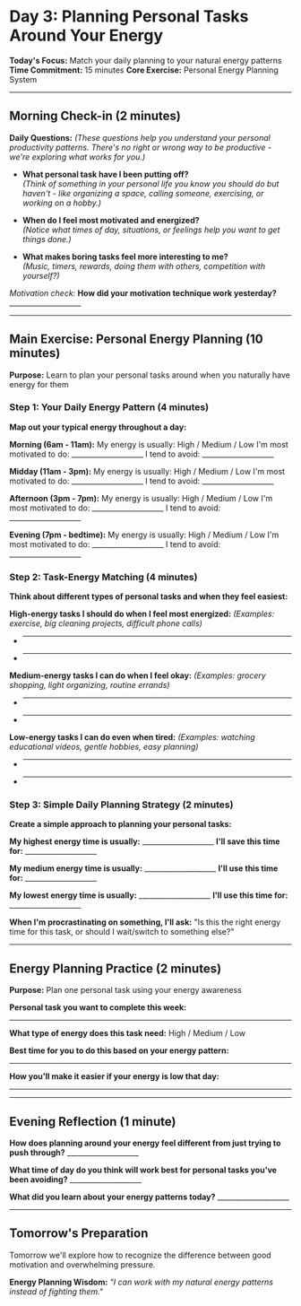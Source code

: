 # Day 3: Planning Personal Tasks Around Your Energy

**Today's Focus:** Match your daily planning to your natural energy patterns
**Time Commitment:** 15 minutes
**Core Exercise:** Personal Energy Planning System

---

## Morning Check-in (2 minutes)

**Daily Questions:** *(These questions help you understand your personal productivity patterns. There's no right or wrong way to be productive - we're exploring what works for you.)*

- **What personal task have I been putting off?**  
  *(Think of something in your personal life you know you should do but haven't - like organizing a space, calling someone, exercising, or working on a hobby.)*

- **When do I feel most motivated and energized?**  
  *(Notice what times of day, situations, or feelings help you want to get things done.)*

- **What makes boring tasks feel more interesting to me?**  
  *(Music, timers, rewards, doing them with others, competition with yourself?)*

*Motivation check:*
**How did your motivation technique work yesterday?** ____________________

---

## Main Exercise: Personal Energy Planning (10 minutes)

**Purpose:** Learn to plan your personal tasks around when you naturally have energy for them

### Step 1: Your Daily Energy Pattern (4 minutes)

**Map out your typical energy throughout a day:**

**Morning (6am - 11am):**
My energy is usually: High / Medium / Low
I'm most motivated to do: ____________________
I tend to avoid: ____________________

**Midday (11am - 3pm):**
My energy is usually: High / Medium / Low
I'm most motivated to do: ____________________
I tend to avoid: ____________________

**Afternoon (3pm - 7pm):**
My energy is usually: High / Medium / Low
I'm most motivated to do: ____________________
I tend to avoid: ____________________

**Evening (7pm - bedtime):**
My energy is usually: High / Medium / Low
I'm most motivated to do: ____________________
I tend to avoid: ____________________

### Step 2: Task-Energy Matching (4 minutes)

**Think about different types of personal tasks and when they feel easiest:**

**High-energy tasks I should do when I feel most energized:**
*(Examples: exercise, big cleaning projects, difficult phone calls)*
- ____________________
- ____________________

**Medium-energy tasks I can do when I feel okay:**
*(Examples: grocery shopping, light organizing, routine errands)*
- ____________________
- ____________________

**Low-energy tasks I can do even when tired:**
*(Examples: watching educational videos, gentle hobbies, easy planning)*
- ____________________
- ____________________

### Step 3: Simple Daily Planning Strategy (2 minutes)

**Create a simple approach to planning your personal tasks:**

**My highest energy time is usually:** ____________________
**I'll save this time for:** ____________________

**My medium energy time is usually:** ____________________
**I'll use this time for:** ____________________

**My lowest energy time is usually:** ____________________
**I'll use this time for:** ____________________

**When I'm procrastinating on something, I'll ask:** 
"Is this the right energy time for this task, or should I wait/switch to something else?"

---

## Energy Planning Practice (2 minutes)

**Purpose:** Plan one personal task using your energy awareness

**Personal task you want to complete this week:**
____________________

**What type of energy does this task need:** High / Medium / Low

**Best time for you to do this based on your energy pattern:**
____________________

**How you'll make it easier if your energy is low that day:**
____________________

---

## Evening Reflection (1 minute)

**How does planning around your energy feel different from just trying to push through?** ____________________

**What time of day do you think will work best for personal tasks you've been avoiding?** ____________________

**What did you learn about your energy patterns today?** ____________________

---

## Tomorrow's Preparation
Tomorrow we'll explore how to recognize the difference between good motivation and overwhelming pressure.

**Energy Planning Wisdom:**
*"I can work with my natural energy patterns instead of fighting them."*